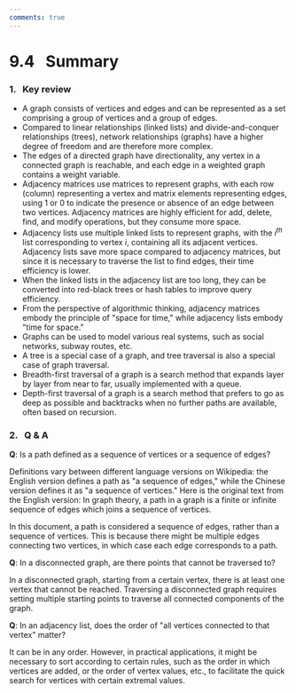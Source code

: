 ```yaml
---
comments: true
---
```


# 9.4 &nbsp; Summary

### 1. &nbsp; Key review

- A graph consists of vertices and edges and can be represented as a set comprising a group of vertices and a group of edges.
- Compared to linear relationships (linked lists) and divide-and-conquer relationships (trees), network relationships (graphs) have a higher degree of freedom and are therefore more complex.
- The edges of a directed graph have directionality, any vertex in a connected graph is reachable, and each edge in a weighted graph contains a weight variable.
- Adjacency matrices use matrices to represent graphs, with each row (column) representing a vertex and matrix elements representing edges, using $1$ or $0$ to indicate the presence or absence of an edge between two vertices. Adjacency matrices are highly efficient for add, delete, find, and modify operations, but they consume more space.
- Adjacency lists use multiple linked lists to represent graphs, with the $i^{th}$ list corresponding to vertex $i$, containing all its adjacent vertices. Adjacency lists save more space compared to adjacency matrices, but since it is necessary to traverse the list to find edges, their time efficiency is lower.
- When the linked lists in the adjacency list are too long, they can be converted into red-black trees or hash tables to improve query efficiency.
- From the perspective of algorithmic thinking, adjacency matrices embody the principle of "space for time," while adjacency lists embody "time for space."
- Graphs can be used to model various real systems, such as social networks, subway routes, etc.
- A tree is a special case of a graph, and tree traversal is also a special case of graph traversal.
- Breadth-first traversal of a graph is a search method that expands layer by layer from near to far, usually implemented with a queue.
- Depth-first traversal of a graph is a search method that prefers to go as deep as possible and backtracks when no further paths are available, often based on recursion.

### 2. &nbsp; Q & A

**Q**: Is a path defined as a sequence of vertices or a sequence of edges?

Definitions vary between different language versions on Wikipedia: the English version defines a path as "a sequence of edges," while the Chinese version defines it as "a sequence of vertices." Here is the original text from the English version: In graph theory, a path in a graph is a finite or infinite sequence of edges which joins a sequence of vertices.

In this document, a path is considered a sequence of edges, rather than a sequence of vertices. This is because there might be multiple edges connecting two vertices, in which case each edge corresponds to a path.

**Q**: In a disconnected graph, are there points that cannot be traversed to?

In a disconnected graph, starting from a certain vertex, there is at least one vertex that cannot be reached. Traversing a disconnected graph requires setting multiple starting points to traverse all connected components of the graph.

**Q**: In an adjacency list, does the order of "all vertices connected to that vertex" matter?

It can be in any order. However, in practical applications, it might be necessary to sort according to certain rules, such as the order in which vertices are added, or the order of vertex values, etc., to facilitate the quick search for vertices with certain extremal values.
